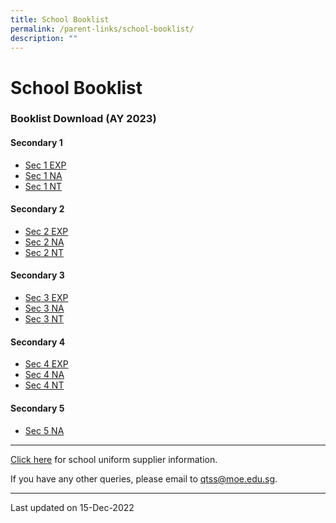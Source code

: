 ```yaml
---
title: School Booklist
permalink: /parent-links/school-booklist/
description: ""
---
```

School Booklist
===============

### Booklist Download (AY 2023)

#### Secondary 1

- [Sec 1 EXP](/files/QTSS%20S1EXP%202511.pdf)
- [Sec 1 NA](/files/QTSS%20S1NA%202511.pdf)
- [Sec 1 NT](/files/QTSS%20S1NT%202511.pdf)

#### Secondary 2

- [Sec 2 EXP](/files/QTSS%20S2E.pdf)
- [Sec 2 NA](/files/QTSS%20S2NA.pdf)
- [Sec 2 NT](/files/QTSS%20S2NT.pdf)

#### Secondary 3

- [Sec 3 EXP](/files/QTSS%20S3E.pdf)
- [Sec 3 NA](/files/QTSS%20S3NA.pdf)
- [Sec 3 NT](/files/QTSS%20S3NT.pdf)

#### Secondary 4

- [Sec 4 EXP](/files/QTSS%20S4E.pdf)
- [Sec 4 NA](/files/QTSS%20S4NA.pdf)
- [Sec 4 NT](/files/QTSS%20S4NT.pdf)

#### Secondary 5

- [Sec 5 NA](/files/QTSS%20S5NA.pdf)


-------------------

[Click here](https://staging.d33coz43hxnqna.amplifyapp.com/parent-links/school-uniforms/) for school uniform supplier information.

If you have any other queries, please email to qtss@moe.edu.sg.

-------------------

Last updated on 15-Dec-2022